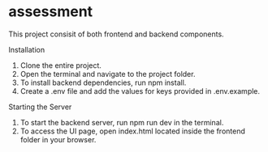 # assessment

This project consisit of both frontend and backend components.

Installation
1. Clone the entire project.
2. Open the terminal and navigate to the project folder.
3. To install backend dependencies, run npm install.
4. Create a .env file and add the values for keys provided in .env.example.

Starting the Server
1. To start the backend server, run npm run dev in the terminal.
2. To access the UI page, open index.html located inside the frontend folder in your browser.
